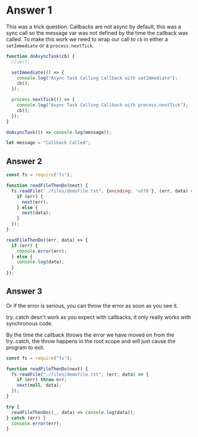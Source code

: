 # Answer 1

This was a trick question.
Callbacks are not async by default, this was a sync call so the message var was not defined by the time the callback was called.
To make this work we need to wrap our call to `cb` in either a `setImmediate` or a `process.nextTick`.

```js
function doAsyncTask(cb) {
  //cb();

  setImmediate(() => {
    console.log("Async Task Calling Callback with setImmediate");
    cb();
  });

  process.nextTick(() => {
    console.log("Async Task Calling Callback with process.nextTick");
    cb();
  });
}

doAsyncTask(() => console.log(message));

let message = "Callback Called";
```

## Answer 2

```js
const fs = require("fs");

function readFileThenDo(next) {
  fs.readFile("./files/demofile.txt", {encoding: 'utf8'}, (err, data) => {
    if (err) {
      next(err);
    } else {
      next(data);
    }
  });
}

readFileThenDo((err, data) => {
  if (err) {
    console.error(err);
  } else {
    console.log(data);
  }
});
```

## Answer 3

Or if the error is serious, you can throw the error as soon as you see it.

try..catch desn't work as you expect with callbacks, it only really works with synchronous code.

By the time the callback throws the error we have moved on from the try..catch, the throw happens in the root scope and will just cause the program to exit.

```js
const fs = require("fs");

function readFileThenDo(next) {
  fs.readFile("./files/demofile.txt", (err, data) => {
    if (err) throw err;
    next(null, data);
  });
}

try {
  readFileThenDo((_, data) => console.log(data));
} catch (err) {
  console.error(err);
}
```

